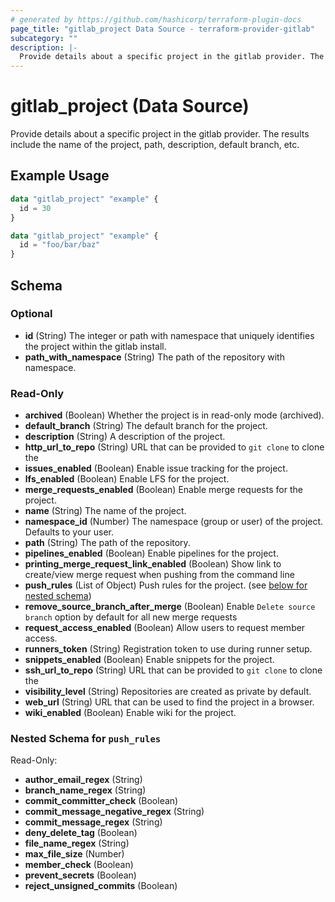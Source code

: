 ```yaml
---
# generated by https://github.com/hashicorp/terraform-plugin-docs
page_title: "gitlab_project Data Source - terraform-provider-gitlab"
subcategory: ""
description: |-
  Provide details about a specific project in the gitlab provider. The results include the name of the project, path, description, default branch, etc.
---
```


# gitlab_project (Data Source)

Provide details about a specific project in the gitlab provider. The results include the name of the project, path, description, default branch, etc.

## Example Usage

```terraform
data "gitlab_project" "example" {
  id = 30
}

data "gitlab_project" "example" {
  id = "foo/bar/baz"
}
```

<!-- schema generated by tfplugindocs -->
## Schema

### Optional

- **id** (String) The integer or path with namespace that uniquely identifies the project within the gitlab install.
- **path_with_namespace** (String) The path of the repository with namespace.

### Read-Only

- **archived** (Boolean) Whether the project is in read-only mode (archived).
- **default_branch** (String) The default branch for the project.
- **description** (String) A description of the project.
- **http_url_to_repo** (String) URL that can be provided to `git clone` to clone the
- **issues_enabled** (Boolean) Enable issue tracking for the project.
- **lfs_enabled** (Boolean) Enable LFS for the project.
- **merge_requests_enabled** (Boolean) Enable merge requests for the project.
- **name** (String) The name of the project.
- **namespace_id** (Number) The namespace (group or user) of the project. Defaults to your user.
- **path** (String) The path of the repository.
- **pipelines_enabled** (Boolean) Enable pipelines for the project.
- **printing_merge_request_link_enabled** (Boolean) Show link to create/view merge request when pushing from the command line
- **push_rules** (List of Object) Push rules for the project. (see [below for nested schema](#nestedatt--push_rules))
- **remove_source_branch_after_merge** (Boolean) Enable `Delete source branch` option by default for all new merge requests
- **request_access_enabled** (Boolean) Allow users to request member access.
- **runners_token** (String) Registration token to use during runner setup.
- **snippets_enabled** (Boolean) Enable snippets for the project.
- **ssh_url_to_repo** (String) URL that can be provided to `git clone` to clone the
- **visibility_level** (String) Repositories are created as private by default.
- **web_url** (String) URL that can be used to find the project in a browser.
- **wiki_enabled** (Boolean) Enable wiki for the project.

<a id="nestedatt--push_rules"></a>
### Nested Schema for `push_rules`

Read-Only:

- **author_email_regex** (String)
- **branch_name_regex** (String)
- **commit_committer_check** (Boolean)
- **commit_message_negative_regex** (String)
- **commit_message_regex** (String)
- **deny_delete_tag** (Boolean)
- **file_name_regex** (String)
- **max_file_size** (Number)
- **member_check** (Boolean)
- **prevent_secrets** (Boolean)
- **reject_unsigned_commits** (Boolean)


